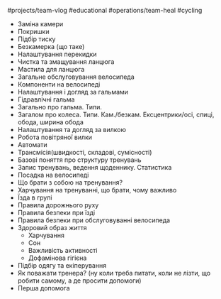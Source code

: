 #projects/team-vlog #educational #operations/team-heal #cycling
- Заміна камери
- Покришки 
- Підбір тиску 
- Безкамерка (що таке)
- Налаштування перекидки 
- Чистка та змащування ланцюга 
- Мастила для ланцюга
- Загальне обслуговування велосипеда
- Компоненти на велосипеді
- Налаштування і догляд за гальмами
- Гідравлічні гальма
- Загально про гальма. Типи.
- Загалом про колеса. Типи. Кам./безкам. Ексцентрики/осі, спиці, обода, ширина обода
- Налаштування та догляд за вилкою
- Робота повітряної вилки
- Автомати
- Трансмісія(швидкості, складові, сумісності)
- Базові поняття про структуру тренувань
- Запис тренувань, ведення щоденнику. Статистика
- Посадка на велосипеді
- Що брати з собою на тренування?
- Харчування на тренуванні, що брати, чому важливо
- Їзда в групі
- Правила дорожнього руху 
- Правила безпеки при їзді
- Правила безпеки при обслуговуванні велосипеда
- Здоровий образ життя
	- Харчування 
	- Сон 
	- Важливість активності 
	- Дофамінова гігієна
- Підбір одягу та екіперування
- Як поважати тренера? (ну коли треба питати, коли не лізти, що робити самому, а де просити допомоги)
- Перша допомога